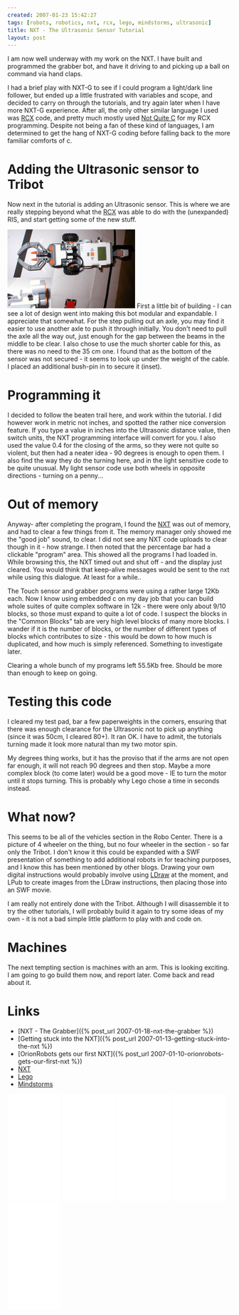 ```yaml
---
created: 2007-01-23 15:42:27
tags: [robots, robotics, nxt, rcx, lego, mindstorms, ultrasonic]
title: NXT - The Ultrasonic Sensor Tutorial
layout: post
---
```

I am now well underway with my work on the NXT. I have built and programmed the grabber bot, and have it driving to and picking up a ball on command via hand claps.

I had a brief play with NXT-G to see if I could program a light/dark line follower, but ended up a little frustrated with variables and scope, and decided to carry on through the tutorials, and try again later when I have more NXT-G experience. After all, the only other similar language I used was [RCX](/wiki/rcx.html "The Lego Robot Command Explorer") code, and pretty much mostly used  [Not Quite C](/wiki/nqc.html "NQC - A Lego PBrick Programming Language") for my RCX programming. Despite not being a fan of these kind of languages, I am determined to get the hang of NXT-G coding before falling back to the more familiar comforts of c.

# Adding the Ultrasonic sensor to Tribot

Now next in the tutorial is adding an Ultrasonic sensor. This is where we are really stepping beyond what the [RCX](/wiki/rcx.html "The Lego Robot Command Explorer") was able to do with the (unexpanded) RIS, and start getting some of the new stuff.

![](/galleries/gallery-20-lego-nxt/419-p1010002-1.JPG)
First a little bit of building - I can see a lot of design went into making this bot modular and expandable. I appreciate that somewhat. For the step pulling out an axle, you may find it easier to use another axle to push it through initially. You don't need to pull the axle all the way out, just enough for the gap between the beams in the middle to be clear. I also chose to use the much shorter cable for this, as there was no need to the 35 cm one. I found that as the bottom of the sensor was not secured - it seems to look up under the weight of the cable. I placed an additional bush-pin in to secure it (inset).

# Programming it

I decided to follow the beaten trail here, and work within the tutorial. I did however work in metric not inches, and spotted the rather nice conversion feature. If you type a value in inches into the Ultrasonic distance value, then switch units, the NXT programming interface will convert for you. I also used the value 0.4 for the closing of the arms, so they were not quite so violent, but then had a neater idea - 90 degrees is enough to open them. I also find the way they do the turning here, and in the light sensitive code to be quite unusual. My light sensor code use both wheels in opposite directions - turning on a penny...

# Out of memory

Anyway- after completing the program, I found the [NXT](/wiki/nxt.html "Legos NeXT generation robotics kit")  was out of memory, and had to clear a few things from it. The memory manager only showed me the "good job" sound, to clear. I did not see any NXT code uploads to clear though in it - how strange. I then noted that the percentage bar had a clickable "program" area. This showed all the programs I had loaded in. While browsing this, the NXT timed out and shut off - and the display just cleared. You would think that keep-alive messages would be sent to the nxt while using this dialogue. At least for a while..

The Touch sensor and grabber programs were using a rather large 12Kb each. Now I know using embedded c on my day job that you can build whole suites of quite complex software in 12k - there were only about 9/10 blocks, so those must expand to quite a lot of code. I suspect the blocks in the "Common Blocks" tab are very high level blocks of many more blocks. I wander if it is the number of blocks, or the number of different types of blocks which contributes to size - this would be down to how much is duplicated, and how much is simply referenced. Something to investigate later.

Clearing a whole bunch of my programs left 55.5Kb free. Should be more than enough to keep on going.

# Testing this code

I cleared my test pad, bar a few paperweights in the corners, ensuring that there was enough clearance for the Ultrasonic not to pick up anything (since it was 50cm, I cleared 80+). It ran OK. I have to admit, the tutorials turning made it look more natural than my two motor spin.

My degrees thing works, but it has the proviso that if the arms are not open far enough, it will not reach 90 degrees and then stop. Maybe a more complex block (to come later) would be a good move - IE to turn the motor until it stops turning. This is probably why Lego chose a time in seconds instead.

# What now?

This seems to be all of the vehicles section in the Robo Center. There is a picture of 4 wheeler on the thing, but no four wheeler in the section - so far only the Tribot. I don't know it this could be expanded with a SWF presentation of something to add additional robots in for teaching purposes, and I know this has been mentioned by other blogs. Drawing your own digital instructions would probably involve using [LDraw](/wiki/ldraw_system.html "The LDraw Lego CAD System") at the moment, and LPub
  to create images from the LDraw instructions, then placing those into an SWF movie.

I am really not entirely done with the Tribot. Although I will disassemble it to try the other tutorials, I will probably build it again to try some ideas of my own - it is not a bad simple little platform to play with and code on.

# Machines

The next tempting section is machines with an arm. This is looking exciting. I am going to go build them now, and report later. Come back and read about it.

# Links

* [NXT - The Grabber]({% post_url 2007-01-18-nxt-the-grabber %})
* [Getting stuck into the NXT]({% post_url 2007-01-13-getting-stuck-into-the-nxt %})
* [OrionRobots gets our first NXT]({% post_url 2007-01-10-orionrobots-gets-our-first-nxt %})
* [NXT](/wiki/nxt.html "Legos NeXT generation robotics kit")
* [Lego](/wiki/lego.html "The best known construction toy")
* [Mindstorms](/wiki/mindstorms.html "A Robotic construction toy system from Lego")


<iframe style="width:120px;height:240px;" marginwidth="0" marginheight="0" scrolling="no" frameborder="0" src="//ws-eu.amazon-adsystem.com/widgets/q?ServiceVersion=20070822&OneJS=1&Operation=GetAdHtml&MarketPlace=GB&source=ss&ref=as_ss_li_til&ad_type=product_link&tracking_id=orionrobots-21&marketplace=amazon&region=GB&placement=B00BMKLVJ6&asins=B00BMKLVJ6&linkId=790d5f97e58d0e79ecb2fbe1b24a3108&show_border=true&link_opens_in_new_window=true"></iframe>

<iframe style="width:120px;height:240px;" marginwidth="0" marginheight="0" scrolling="no" frameborder="0" src="//ws-eu.amazon-adsystem.com/widgets/q?ServiceVersion=20070822&OneJS=1&Operation=GetAdHtml&MarketPlace=GB&source=ss&ref=as_ss_li_til&ad_type=product_link&tracking_id=orionrobots-21&marketplace=amazon&region=GB&placement=B06X6GN2VQ&asins=B06X6GN2VQ&linkId=30c9cae2e37f39c501ee1fde586c6579&show_border=true&link_opens_in_new_window=true"></iframe>

<iframe style="width:120px;height:240px;" marginwidth="0" marginheight="0" scrolling="no" frameborder="0" src="//ws-eu.amazon-adsystem.com/widgets/q?ServiceVersion=20070822&OneJS=1&Operation=GetAdHtml&MarketPlace=GB&source=ss&ref=as_ss_li_til&ad_type=product_link&tracking_id=orionrobots-21&marketplace=amazon&region=GB&placement=B01D8KOZF4&asins=B01D8KOZF4&linkId=5e31910339bc64587ceb3fdaddcf90bd&show_border=true&link_opens_in_new_window=true"></iframe>

<iframe style="width:120px;height:240px;" marginwidth="0" marginheight="0" scrolling="no" frameborder="0" src="//ws-eu.amazon-adsystem.com/widgets/q?ServiceVersion=20070822&OneJS=1&Operation=GetAdHtml&MarketPlace=GB&source=ss&ref=as_ss_li_til&ad_type=product_link&tracking_id=orionrobots-21&marketplace=amazon&region=GB&placement=B01G8WUGWU&asins=B01G8WUGWU&linkId=b0177f40a45270bc688ad07eb216b729&show_border=true&link_opens_in_new_window=true"></iframe>

<iframe style="width:120px;height:240px;" marginwidth="0" marginheight="0" scrolling="no" frameborder="0" src="//ws-eu.amazon-adsystem.com/widgets/q?ServiceVersion=20070822&OneJS=1&Operation=GetAdHtml&MarketPlace=GB&source=ss&ref=as_ss_li_til&ad_type=product_link&tracking_id=orionrobots-21&marketplace=amazon&region=GB&placement=B075FJ767N&asins=B075FJ767N&linkId=d90845f0e292e3bd66ee9a8955f85ce5&show_border=true&link_opens_in_new_window=true"></iframe>